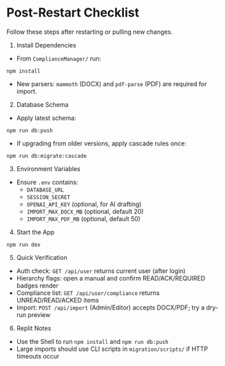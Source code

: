 # Post-Restart Checklist

Follow these steps after restarting or pulling new changes.

1) Install Dependencies
- From `ComplianceManager/` run:
```
npm install
```
- New parsers: `mammoth` (DOCX) and `pdf-parse` (PDF) are required for import.

2) Database Schema
- Apply latest schema:
```
npm run db:push
```
- If upgrading from older versions, apply cascade rules once:
```
npm run db:migrate:cascade
```

3) Environment Variables
- Ensure `.env` contains:
  - `DATABASE_URL`
  - `SESSION_SECRET`
  - `OPENAI_API_KEY` (optional, for AI drafting)
  - `IMPORT_MAX_DOCX_MB` (optional, default 20)
  - `IMPORT_MAX_PDF_MB` (optional, default 50)

4) Start the App
```
npm run dev
```

5) Quick Verification
- Auth check: `GET /api/user` returns current user (after login)
- Hierarchy flags: open a manual and confirm READ/ACK/REQUIRED badges render
- Compliance list: `GET /api/user/compliance` returns UNREAD/READ/ACKED items
- Import: `POST /api/import` (Admin/Editor) accepts DOCX/PDF; try a dry-run preview

6) Replit Notes
- Use the Shell to run `npm install` and `npm run db:push`
- Large imports should use CLI scripts in `migration/scripts/` if HTTP timeouts occur


